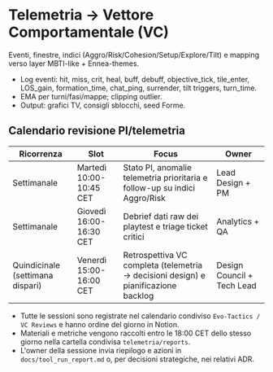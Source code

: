 # Telemetria → Vettore Comportamentale (VC)

Eventi, finestre, indici (Aggro/Risk/Cohesion/Setup/Explore/Tilt) e mapping verso layer MBTI-like + Ennea-themes.

- Log eventi: hit, miss, crit, heal, buff, debuff, objective_tick, tile_enter, LOS_gain, formation_time, chat_ping, surrender, tilt triggers, turn_time.
- EMA per turni/fasi/mappe; clipping outlier.
- Output: grafici TV, consigli sblocchi, seed Forme.

## Calendario revisione PI/telemetria

| Ricorrenza | Slot | Focus | Owner |
| --- | --- | --- | --- |
| Settimanale | Martedì 10:00-10:45 CET | Stato PI, anomalie telemetria prioritaria e follow-up su indici Aggro/Risk | Lead Design + PM |
| Settimanale | Giovedì 16:00-16:30 CET | Debrief dati raw dei playtest e triage ticket critici | Analytics + QA |
| Quindicinale (settimana dispari) | Venerdì 15:00-16:00 CET | Retrospettiva VC completa (telemetria → decisioni design) e pianificazione backlog | Design Council + Tech Lead |

- Tutte le sessioni sono registrate nel calendario condiviso `Evo-Tactics / VC Reviews` e hanno ordine del giorno in Notion.
- Materiali e metriche vengono raccolti entro le 18:00 CET dello stesso giorno nella cartella condivisa `telemetria/reports`.
- L'owner della sessione invia riepilogo e azioni in `docs/tool_run_report.md` o, per decisioni strategiche, nei relativi ADR.
